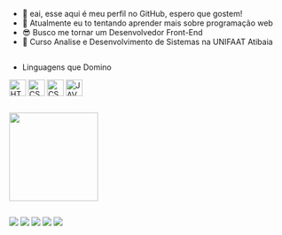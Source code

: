 - 👋 eai, esse aqui é meu perfil no GitHub, espero que gostem!
- 👀 Atualmente eu to tentando aprender mais sobre programação web
- 😎 Busco me tornar um Desenvolvedor Front-End
- 🌱 Curso Analise e Desenvolvimento de Sistemas na UNIFAAT Atibaia

##

<div>
  <ul>
  <li>Linguagens que Domino</li>
  </ul>
    <img align="center" alt="HTML5" height="30" widht="40" src="https://cdn.jsdelivr.net/gh/devicons/devicon/icons/html5/html5-original.svg"/>
    <img align="center" alt="CSS3" height="30" widht="40" src="https://cdn.jsdelivr.net/gh/devicons/devicon/icons/css3/css3-original.svg"/>
    <img align="center" alt="CSHARP" height="30" widht="40" src="https://cdn.jsdelivr.net/gh/devicons/devicon/icons/csharp/csharp-original.svg"/>
    <img align="center" alt="JAVASCRIPT" height="30" widht="40" src="https://cdn.jsdelivr.net/gh/devicons/devicon/icons/javascript/javascript-original.svg"/>
</div>

##

<div>
  <img height="160em" src ="https://github-readme-stats.vercel.app/api/top-langs/?username=vitorOl1veira&theme=dark&border_radius=30px"/>
</div>

##

<div>
  <a href="https://www.linkedin.com/in/vitor-oliveira-46841723b/" target="_blank"><img src="https://img.shields.io/badge/LinkedIn-0077B5?style=for-the-badge&logo=linkedin&logoColor=white" target="_blank"></a>
  <a href="https://www.facebook.com/vitoroliveiraatibaia/" target="_blank"><img src="https://img.shields.io/badge/Facebook-1877F2?style=for-the-badge&logo=facebook&logoColor=white" target="_blank"></a>
  <a href="https://twitter.com/syunoe" target="_blank"><img src="https://img.shields.io/badge/Twitter-1DA1F2?style=for-the-badge&logo=twitter&logoColor=white" target="_blank"></a>
  <a href="mailto:oliveirav212@gmail.com"><img src="https://img.shields.io/badge/Gmail-D14836?style=for-the-badge&logo=gmail&logoColor=white"target="_blank"></a>
  <a href="https://www.instagram.com/vitor__oliveira135/" target="_blank"><img src="https://img.shields.io/badge/Instagram-E4405F?style=for-the-badge&logo=instagram&logoColor=white" target="_blank"></a>
</div>


